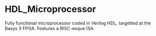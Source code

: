 # HDL_Microprocessor
Fully functional microprocessor coded in Verilog HDL, targetted at the Basys 3 FPGA. Features a RISC-esque ISA.
